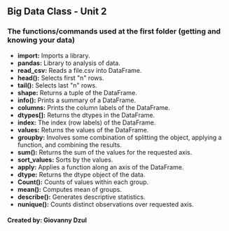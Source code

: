 ## Big Data Class - Unit 2

###  The functions/commands used at the first folder (getting and knowing your data)

* **import:** Imports a library.
* **pandas:** Library to analysis of data.
* **read_csv:** Reads a file.csv into DataFrame.
* **head():** Selects first "n" rows.
* **tail():** Selects last "n" rows.
* **shape:** Returns a tuple of the DataFrame.
* **info():** Prints a summary of a DataFrame.
* **columns:** Prints the column labels of the DataFrame.
* **dtypes[]:** Returns the dtypes in the DataFrame.
* **index:** The index (row labels) of the DataFrame.
* **values:** Returns the values of the DataFrame.
* **groupby:** Involves some combination of splitting the object, applying a function, and combining the results.
* **sum():** Returns the sum of the values for the requested axis.
* **sort_values:** Sorts by the values.
* **apply:** Applies a function along an axis of the DataFrame.
* **dtype:** Returns the dtype object of the data.
* **Count():** Counts of values within each group.
* **mean():** Computes mean of groups.
* **describe():** Generates descriptive statistics.
* **nunique():** Counts distinct observations over requested axis.

#### Created by: Giovanny Dzul
